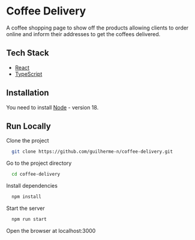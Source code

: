 
# Coffee Delivery

A coffee shopping page to show off the products allowing clients to order online and inform their addresses to get the coffees delivered.


## Tech Stack

- [React](https://reactjs.org)
- [TypeScript](https://www.typescriptlang.org/)
## Installation

You need to install [Node](https://nodejs.org/) - version 18.
    
## Run Locally

Clone the project

```bash
  git clone https://github.com/guilherme-n/coffee-delivery.git
```

Go to the project directory

```bash
  cd coffee-delivery
```

Install dependencies

```bash
  npm install
```

Start the server

```bash
  npm run start
```


Open the browser at localhost:3000
